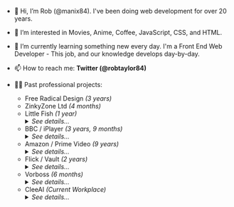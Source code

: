 - 👋 Hi, I’m Rob (@manix84). I've been doing web development for over 20 years.
- 👀 I’m interested in Movies, Anime, Coffee, JavaScript, CSS, and HTML.
- 🌱 I’m currently learning something new every day. I'm a Front End Web Developer - This job, and our knowledge develops day-by-day.


- 📫 How to reach me: **Twitter (@robtaylor84)**  


- 👨‍💻 Past professional projects:
  - Free Radical Design *(3 years)*
  - ZinkyZone Ltd *(4 months)*
  - Little Fish *(1 year)*
    <details><summary><em>See details...</em></summary>
      <ul>
        <li><strong>Projects:</strong>
          <ul>
            <li>Main Website [https://littlefish.co.uk/]</li>
          </ul>
        </li>
      </ul>
    </detail>
  - BBC / iPlayer *(3 years, 9 months)*
    <details><summary><em>See details...</em></summary>
      <ul>
        <li><strong>Projects:</strong>
          <ul>
            <li>BBC Radio Player [https://www.bbc.co.uk/sounds/player/bbc_radio_one]</li>
            <li>iPlayer (TV & Radio) [https://www.bbc.co.uk/iplayer]</li>
            <li>Children In Need Homepage [https://www.bbc.co.uk/cin]</li>
            <li>CBBC Homepage [https://www.bbc.co.uk/cbbc]</li>
            <li>TV Guide [https://www.bbc.co.uk/iplayer/guide]</li>
            <li>Doctor Who [https://www.bbc.co.uk/doctorwho]</li>
            <li>Channels:
              <ul>
                <li>BBC One [https://www.bbc.co.uk/tv/bbcone]</li>
                <li>BBC Two [https://www.bbc.co.uk/tv/bbctwo]</li>
                <li>BBC Three [https://www.bbc.co.uk/tv/bbcthree]</li>
                <li>BBC Four [https://www.bbc.co.uk/tv/bbcfour]</li>
                <li>CBBC [https://www.bbc.co.uk/tv/cbbc]</li>
                <li>CBeebies [https://www.bbc.co.uk/tv/cbeebies]</li>
                <li>Scotland [https://www.bbc.co.uk/tv/bbcscotland]</li>
                <li>News [https://www.bbc.co.uk/tv/bbcnews]</li>
                <li>Parliament [https://www.bbc.co.uk/tv/bbcparliament]</li>
                <li>Alba [https://www.bbc.co.uk/tv/bbcalba]</li>
                <li>S4C [https://www.bbc.co.uk/tv/s4c]</li>
              </ul>
            </li>
          </ul>
        </li>
      </ul>
    </details>
  - Amazon / Prime Video *(9 years)*
    <details><summary><em>See details...</em></summary>
      <ul>
        <li><strong>Projects:</strong>
          <ul>
            <li>Lovefilm (transitioning to Amazon Video) [https://www.lovefilm.com]</li>
            <li>Amazon Video [https://www.amazon.com/aiv]</li>
            <li>Prime Video [https://www.primevideo.com]</li>
            <li>DVUI (Digital Video User Interface)
              <ul>
                <li>Part of the internal tools team.</li>
                <li>Internal only website.</li>
                <li>The component library for Amazon Video/Prime Video. This includes all of the buttons/inputs/carousels that are common to the sites.</li>
                <li>Fully tested and documented with a demo framework for developers to test the implementation before introducing it into their code.</li>
              </ul>
            </li>
          </ul>
        </li>
      </ul>
    </details>
  - Flick / Vault *(2 years)*
    <details><summary><em>See details...</em></summary>
      <ul>
        <li><strong>Projects:</strong>
          <ul>
            <li>Flick [<s>https://www.flick.com</s>]</li>
            <li>Vault [https://vault.fan]</li>
          </ul>
        </li>
      </ul>
    </details>
  - Vorboss *(6 months)*
    <details><summary><em>See details...</em></summary>
      <ul>
        <li><strong>Projects:</strong>
          <ul>
            <li>Customer Service Portal [Not released to public yet]</li>
            <li>Installation Engineer Portal [Internal Project]</li>
          </ul>
        </li>
      </ul>
    </details>
  - CleeAI *(Current Workplace)*
    <details><summary><em>See details...</em></summary>
      <ul>
        <li><strong>Projects:</strong>
          <ul>
            <li>Real Estate AI Chatbot Demo [Not Publicly Available]</li>
            <li>CleeAI.com [https://cleeai.com]</li>
          </ul>
        </li>
      </ul>
    </details>
